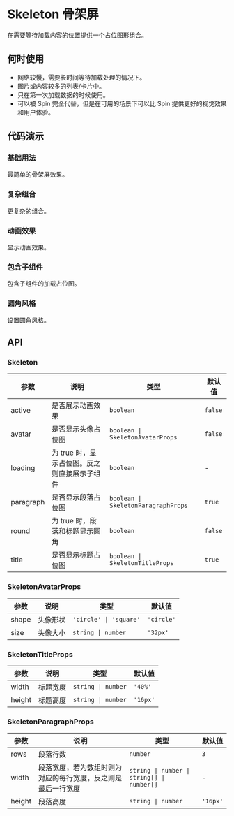 # Skeleton 骨架屏

在需要等待加载内容的位置提供一个占位图形组合。

## 何时使用

- 网络较慢，需要长时间等待加载处理的情况下。
- 图片或内容较多的列表/卡片中。
- 只在第一次加载数据的时候使用。
- 可以被 Spin 完全代替，但是在可用的场景下可以比 Spin 提供更好的视觉效果和用户体验。

## 代码演示

### 基础用法

最简单的骨架屏效果。

<code src="./demo/basic.tsx"></code>

### 复杂组合

更复杂的组合。

<code src="./demo/complex.tsx"></code>

### 动画效果

显示动画效果。

<code src="./demo/active.tsx"></code>

### 包含子组件

包含子组件的加载占位图。

<code src="./demo/children.tsx"></code>

### 圆角风格

设置圆角风格。

<code src="./demo/round.tsx"></code>

## API

### Skeleton

| 参数 | 说明 | 类型 | 默认值 |
| --- | --- | --- | --- |
| active | 是否展示动画效果 | `boolean` | `false` |
| avatar | 是否显示头像占位图 | `boolean \| SkeletonAvatarProps` | `false` |
| loading | 为 true 时，显示占位图。反之则直接展示子组件 | `boolean` | - |
| paragraph | 是否显示段落占位图 | `boolean \| SkeletonParagraphProps` | `true` |
| round | 为 true 时，段落和标题显示圆角 | `boolean` | `false` |
| title | 是否显示标题占位图 | `boolean \| SkeletonTitleProps` | `true` |

### SkeletonAvatarProps

| 参数 | 说明 | 类型 | 默认值 |
| --- | --- | --- | --- |
| shape | 头像形状 | `'circle' \| 'square'` | `'circle'` |
| size | 头像大小 | `string \| number` | `'32px'` |

### SkeletonTitleProps

| 参数 | 说明 | 类型 | 默认值 |
| --- | --- | --- | --- |
| width | 标题宽度 | `string \| number` | `'40%'` |
| height | 标题高度 | `string \| number` | `'16px'` |

### SkeletonParagraphProps

| 参数 | 说明 | 类型 | 默认值 |
| --- | --- | --- | --- |
| rows | 段落行数 | `number` | `3` |
| width | 段落宽度，若为数组时则为对应的每行宽度，反之则是最后一行宽度 | `string \| number \| string[] \| number[]` | - |
| height | 段落高度 | `string \| number` | `'16px'` | 